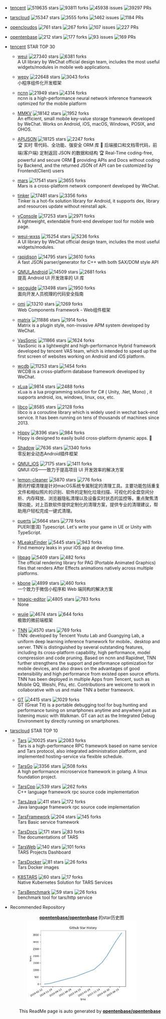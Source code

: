 
+ [tencent](https://github.com/tencent)
![519635 stars](https://img.shields.io/badge/Stars-519635-green)
![93811 forks](https://img.shields.io/badge/Forks-93811-green)
![45938 issues](https://img.shields.io/badge/Issues-45938-green)
![39297 PRs](https://img.shields.io/badge/PRs-39297-green)

+ [tarscloud](https://github.com/tarscloud)
![15347 stars](https://img.shields.io/badge/Stars-15347-green)
![3555 forks](https://img.shields.io/badge/Forks-3555-green)
![1462 issues](https://img.shields.io/badge/Issues-1462-green)
![1184 PRs](https://img.shields.io/badge/PRs-1184-green)

+ [opencloudos](https://github.com/opencloudos)
![761 stars](https://img.shields.io/badge/Stars-761-green)
![267 forks](https://img.shields.io/badge/Forks-267-green)
![107 issues](https://img.shields.io/badge/Issues-107-green)
![227 PRs](https://img.shields.io/badge/PRs-227-green)

+ [opentenbase](https://github.com/opentenbase)
![212 stars](https://img.shields.io/badge/Stars-212-green)
![177 forks](https://img.shields.io/badge/Forks-177-green)
![93 issues](https://img.shields.io/badge/Issues-93-green)
![169 PRs](https://img.shields.io/badge/PRs-169-green)



+ [tencent](https://github.com/tencent) STAR TOP 30
    
    + [weui](https://github.com/tencent/weui) 
    ![27340 stars](https://img.shields.io/badge/Stars-27340-green)
    ![6381 forks](https://img.shields.io/badge/Forks-6381-green)  
    A UI library by WeChat official design team, includes the most useful widgets/modules in mobile web applications.
    
    + [wepy](https://github.com/tencent/wepy) 
    ![22648 stars](https://img.shields.io/badge/Stars-22648-green)
    ![3043 forks](https://img.shields.io/badge/Forks-3043-green)  
    小程序组件化开发框架
    
    + [ncnn](https://github.com/tencent/ncnn) 
    ![21949 stars](https://img.shields.io/badge/Stars-21949-green)
    ![4314 forks](https://img.shields.io/badge/Forks-4314-green)  
    ncnn is a high-performance neural network inference framework optimized for the mobile platform
    
    + [MMKV](https://github.com/tencent/MMKV) 
    ![18142 stars](https://img.shields.io/badge/Stars-18142-green)
    ![1952 forks](https://img.shields.io/badge/Forks-1952-green)  
    An efficient, small mobile key-value storage framework developed by WeChat. Works on Android, iOS, macOS, Windows, POSIX, and OHOS.
    
    + [APIJSON](https://github.com/tencent/APIJSON) 
    ![18125 stars](https://img.shields.io/badge/Stars-18125-green)
    ![2247 forks](https://img.shields.io/badge/Forks-2247-green)  
    🏆 实时 零代码、全功能、强安全 ORM 库 🚀 后端接口和文档零代码，前端(客户端) 定制返回 JSON 的数据和结构 🏆 Real-Time coding-free, powerful and secure ORM 🚀  providing APIs and Docs without coding by Backend, and the returned JSON of API can be customized by Frontend(Client) users
    
    + [mars](https://github.com/tencent/mars) 
    ![17541 stars](https://img.shields.io/badge/Stars-17541-green)
    ![3655 forks](https://img.shields.io/badge/Forks-3655-green)  
    Mars is a cross-platform network component  developed by WeChat.
    
    + [tinker](https://github.com/tencent/tinker) 
    ![17481 stars](https://img.shields.io/badge/Stars-17481-green)
    ![3356 forks](https://img.shields.io/badge/Forks-3356-green)  
    Tinker is a hot-fix solution library for Android, it supports dex, library and resources update without reinstall apk.
    
    + [vConsole](https://github.com/tencent/vConsole) 
    ![17253 stars](https://img.shields.io/badge/Stars-17253-green)
    ![2971 forks](https://img.shields.io/badge/Forks-2971-green)  
    A lightweight, extendable front-end developer tool for mobile web page.
    
    + [weui-wxss](https://github.com/tencent/weui-wxss) 
    ![15254 stars](https://img.shields.io/badge/Stars-15254-green)
    ![5236 forks](https://img.shields.io/badge/Forks-5236-green)  
    A UI library by WeChat official design team, includes the most useful widgets/modules.
    
    + [rapidjson](https://github.com/tencent/rapidjson) 
    ![14795 stars](https://img.shields.io/badge/Stars-14795-green)
    ![3610 forks](https://img.shields.io/badge/Forks-3610-green)  
    A fast JSON parser/generator for C++ with both SAX/DOM style API
    
    + [QMUI_Android](https://github.com/tencent/QMUI_Android) 
    ![14509 stars](https://img.shields.io/badge/Stars-14509-green)
    ![2681 forks](https://img.shields.io/badge/Forks-2681-green)  
    提高 Android UI 开发效率的 UI 库
    
    + [secguide](https://github.com/tencent/secguide) 
    ![13498 stars](https://img.shields.io/badge/Stars-13498-green)
    ![1950 forks](https://img.shields.io/badge/Forks-1950-green)  
    面向开发人员梳理的代码安全指南
    
    + [omi](https://github.com/tencent/omi) 
    ![13210 stars](https://img.shields.io/badge/Stars-13210-green)
    ![1269 forks](https://img.shields.io/badge/Forks-1269-green)  
    Web Components Framework - Web组件框架
    
    + [matrix](https://github.com/tencent/matrix) 
    ![11886 stars](https://img.shields.io/badge/Stars-11886-green)
    ![1914 forks](https://img.shields.io/badge/Forks-1914-green)  
    Matrix is a plugin style, non-invasive APM system developed by WeChat.
    
    + [VasSonic](https://github.com/tencent/VasSonic) 
    ![11866 stars](https://img.shields.io/badge/Stars-11866-green)
    ![1624 forks](https://img.shields.io/badge/Forks-1624-green)  
    VasSonic is a lightweight and high-performance Hybrid framework developed by tencent VAS team, which is intended to speed up the first screen of websites working on Android and iOS platform. 
    
    + [wcdb](https://github.com/tencent/wcdb) 
    ![11253 stars](https://img.shields.io/badge/Stars-11253-green)
    ![1454 forks](https://img.shields.io/badge/Forks-1454-green)  
    WCDB is a cross-platform database framework developed by WeChat.
    
    + [xLua](https://github.com/tencent/xLua) 
    ![9814 stars](https://img.shields.io/badge/Stars-9814-green)
    ![2488 forks](https://img.shields.io/badge/Forks-2488-green)  
    xLua is a lua programming solution for  C# ( Unity, .Net, Mono) , it supports android, ios, windows, linux, osx, etc.
    
    + [libco](https://github.com/tencent/libco) 
    ![8585 stars](https://img.shields.io/badge/Stars-8585-green)
    ![2128 forks](https://img.shields.io/badge/Forks-2128-green)  
    libco is a coroutine library which is widely used in wechat  back-end service. It has been running on tens of thousands of machines since 2013.
    
    + [Hippy](https://github.com/tencent/Hippy) 
    ![8396 stars](https://img.shields.io/badge/Stars-8396-green)
    ![984 forks](https://img.shields.io/badge/Forks-984-green)  
    Hippy is designed to easily build cross-platform dynamic apps. 👏
    
    + [Shadow](https://github.com/tencent/Shadow) 
    ![7636 stars](https://img.shields.io/badge/Stars-7636-green)
    ![1340 forks](https://img.shields.io/badge/Forks-1340-green)  
    零反射全动态Android插件框架
    
    + [QMUI_iOS](https://github.com/tencent/QMUI_iOS) 
    ![7175 stars](https://img.shields.io/badge/Stars-7175-green)
    ![1411 forks](https://img.shields.io/badge/Forks-1411-green)  
    QMUI iOS——致力于提高项目 UI 开发效率的解决方案
    
    + [lemon-cleaner](https://github.com/tencent/lemon-cleaner) 
    ![5870 stars](https://img.shields.io/badge/Stars-5870-green)
    ![776 forks](https://img.shields.io/badge/Forks-776-green)  
    腾讯柠檬清理是针对macOS系统专属制定的清理工具。主要功能包括重复文件和相似照片的识别、软件的定制化垃圾扫描、可视化的全盘空间分析、内存释放、浏览器隐私清理以及设备实时状态的监控等。重点聚焦清理功能，对上百款软件提供定制化的清理方案，提供专业的清理建议，帮助用户轻松完成一键式清理。
    
    + [puerts](https://github.com/tencent/puerts) 
    ![5664 stars](https://img.shields.io/badge/Stars-5664-green)
    ![778 forks](https://img.shields.io/badge/Forks-778-green)  
    PUER(普洱) Typescript. Let's write your game in UE or Unity with TypeScript.
    
    + [MLeaksFinder](https://github.com/tencent/MLeaksFinder) 
    ![5445 stars](https://img.shields.io/badge/Stars-5445-green)
    ![943 forks](https://img.shields.io/badge/Forks-943-green)  
    Find memory leaks in your iOS app at develop time.
    
    + [libpag](https://github.com/tencent/libpag) 
    ![5409 stars](https://img.shields.io/badge/Stars-5409-green)
    ![482 forks](https://img.shields.io/badge/Forks-482-green)  
    The official rendering library for PAG (Portable Animated Graphics) files that renders After Effects animations natively across multiple platforms.
    
    + [kbone](https://github.com/tencent/kbone) 
    ![4899 stars](https://img.shields.io/badge/Stars-4899-green)
    ![460 forks](https://img.shields.io/badge/Forks-460-green)  
    一个致力于微信小程序和 Web 端同构的解决方案
    
    + [tmagic-editor](https://github.com/tencent/tmagic-editor) 
    ![4805 stars](https://img.shields.io/badge/Stars-4805-green)
    ![783 forks](https://img.shields.io/badge/Forks-783-green)  
    None
    
    + [wujie](https://github.com/tencent/wujie) 
    ![4674 stars](https://img.shields.io/badge/Stars-4674-green)
    ![644 forks](https://img.shields.io/badge/Forks-644-green)  
    极致的微前端框架
    
    + [TNN](https://github.com/tencent/TNN) 
    ![4570 stars](https://img.shields.io/badge/Stars-4570-green)
    ![769 forks](https://img.shields.io/badge/Forks-769-green)  
    TNN: developed by Tencent Youtu Lab and Guangying Lab, a uniform deep learning inference framework for mobile、desktop and server. TNN is distinguished by several outstanding features, including its cross-platform capability, high performance, model compression and code pruning. Based on ncnn and Rapidnet, TNN further strengthens the support and performance optimization for mobile devices, and also draws on the advantages of good extensibility and high performance from existed open source efforts. TNN has been deployed in multiple Apps from Tencent, such as Mobile QQ, Weishi, Pitu, etc. Contributions are welcome to work in collaborative with us and make TNN a better framework. 
    
    + [GT](https://github.com/tencent/GT) 
    ![4415 stars](https://img.shields.io/badge/Stars-4415-green)
    ![1029 forks](https://img.shields.io/badge/Forks-1029-green)  
    GT (Great Tit) is a portable debugging tool for bug hunting and performance tuning on smartphones anytime and anywhere just as listening music with Walkman. GT can act as the Integrated Debug Environment by directly running on smartphones.
    

+ [tarscloud](https://github.com/tarscloud) STAR TOP 10
    
    + [Tars](https://github.com/tarscloud/Tars) 
    ![10025 stars](https://img.shields.io/badge/Stars-10025-green)
    ![2083 forks](https://img.shields.io/badge/Forks-2083-green)  
    Tars is a high-performance RPC framework based on name service and Tars protocol, also integrated administration platform, and implemented hosting-service via flexible schedule.
    
    + [TarsGo](https://github.com/tarscloud/TarsGo) 
    ![3356 stars](https://img.shields.io/badge/Stars-3356-green)
    ![508 forks](https://img.shields.io/badge/Forks-508-green)  
    A  high performance microservice  framework  in golang. A linux foundation project.
    
    + [TarsCpp](https://github.com/tarscloud/TarsCpp) 
    ![539 stars](https://img.shields.io/badge/Stars-539-green)
    ![262 forks](https://img.shields.io/badge/Forks-262-green)  
    C++ language framework rpc source code implementation
    
    + [TarsJava](https://github.com/tarscloud/TarsJava) 
    ![411 stars](https://img.shields.io/badge/Stars-411-green)
    ![172 forks](https://img.shields.io/badge/Forks-172-green)  
    Java language framework rpc source code implementation
    
    + [TarsFramework](https://github.com/tarscloud/TarsFramework) 
    ![204 stars](https://img.shields.io/badge/Stars-204-green)
    ![145 forks](https://img.shields.io/badge/Forks-145-green)  
    Tars Basic service framework
    
    + [TarsDocs](https://github.com/tarscloud/TarsDocs) 
    ![171 stars](https://img.shields.io/badge/Stars-171-green)
    ![83 forks](https://img.shields.io/badge/Forks-83-green)  
    The documentations of TARS
    
    + [TarsWeb](https://github.com/tarscloud/TarsWeb) 
    ![140 stars](https://img.shields.io/badge/Stars-140-green)
    ![101 forks](https://img.shields.io/badge/Forks-101-green)  
    TARS Projects Dashboard
    
    + [TarsDocker](https://github.com/tarscloud/TarsDocker) 
    ![81 stars](https://img.shields.io/badge/Stars-81-green)
    ![26 forks](https://img.shields.io/badge/Forks-26-green)  
    Tars Docker  images
    
    + [K8STARS](https://github.com/tarscloud/K8STARS) 
    ![60 stars](https://img.shields.io/badge/Stars-60-green)
    ![17 forks](https://img.shields.io/badge/Forks-17-green)  
    Native Kubernetes  Solution for TARS Services
    
    + [TarsBenchmark](https://github.com/tarscloud/TarsBenchmark) 
    ![59 stars](https://img.shields.io/badge/Stars-59-green)
    ![26 forks](https://img.shields.io/badge/Forks-26-green)  
    benchmark tool for tars/http service
    


+ Recommended Repository  
<p align="center">
      <strong>
        <a href="https://github.com/opentenbase/opentenbase" target="_blank">opentenbase/opentenbase</a>
      </strong>  的star历史图
  <br>
  <img src="https://raw.githubusercontent.com/ButterAndButterfly/GithubTools/master/data/stars_history.jpg" width="350px"></img>    
</p>

<p align="right">
      This ReadMe page is auto generated by 
      <strong>
        <a href="https://github.com/opentenbase/opentenbase" target="_blank">opentenbase/opentenbase</a><br>
      </strong>   
</p>